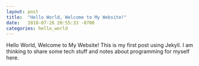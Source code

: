 ```yaml
---
layout: post
title:  "Hello World, Welcome to My Website!"
date:   2018-07-26 20:55:33 -0700
categories: hello_world
---
```

Hello World, Welcome to My Website! This is my first post using Jekyll. I am thinking to share some tech stuff and notes about programming for myself here.
